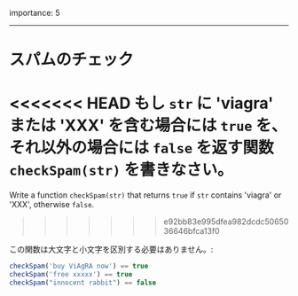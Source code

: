 importance: 5

---

# スパムのチェック

<<<<<<< HEAD
もし `str` に 'viagra' または 'XXX' を含む場合には `true` を、それ以外の場合には `false` を返す関数 `checkSpam(str)` を書きなさい。
=======
Write a function `checkSpam(str)` that returns `true` if `str` contains 'viagra' or 'XXX', otherwise `false`.
>>>>>>> e92bb83e995dfea982dcdc5065036646bfca13f0

この関数は大文字と小文字を区別する必要はありません。:

```js
checkSpam('buy ViAgRA now') == true
checkSpam('free xxxxx') == true
checkSpam("innocent rabbit") == false
```

